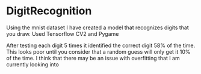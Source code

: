 # DigitRecognition
Using the mnist dataset I have created a model that recognizes digits that you draw. Used Tensorflow CV2 and Pygame

After testing each digit 5 times it identified the correct digit 58% of the time. This looks poor until you consider that a random guess will only get it 10% of the time.
I think that there may be an issue with overfitting that I am currently looking into
